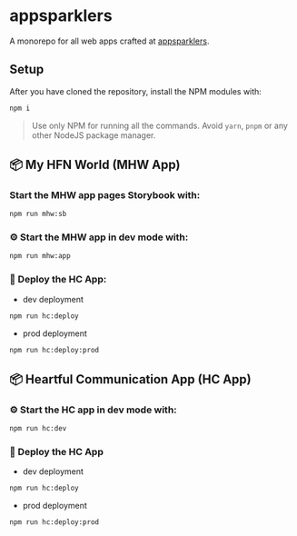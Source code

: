 # appsparklers
A monorepo for all web apps crafted at [appsparklers](https://www.appsparklers.com).

## Setup

After you have cloned the repository, install the NPM modules with:

```sh
npm i
```

> Use only NPM for running all the commands. Avoid `yarn`, `pnpm` or any other NodeJS package manager.

## 📦 My HFN World (MHW App)

### Start the MHW app pages Storybook with:

```sh
npm run mhw:sb
```

### ⚙️ Start the MHW app in dev mode with:

```sh
npm run mhw:app
```

### 🚀 Deploy the HC App:

- dev deployment

```sh
npm run hc:deploy
```

- prod deployment

```sh
npm run hc:deploy:prod
```

## 📦 Heartful Communication App (HC App)

### ⚙️ Start the HC app in dev mode with:

```sh
npm run hc:dev
```

### 🚀 Deploy the HC App

- dev deployment

```sh
npm run hc:deploy
```

- prod deployment

```sh
npm run hc:deploy:prod
```
